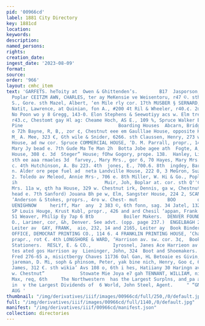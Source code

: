 ```yaml
---
pid: '00966cd'
label: 1881 City Directory
key: 1881cd
location: 
keywords: 
description: 
named_persons: 
rights: 
creation_date: 
ingest_date: '2023-08-09'
format: 
source: 
order: '966'
layout: cmhc_item
text: 'GARFETS. heToity at  Owen & Ghittenden’s.        B17  Jasporson, N., 507 m.
  Poplar CEITZM AWN, CHARLES, ter ay MeKensie ve Weisentoru, r47 ©. sth MeLeod, Robert
  S., Gore. sth Mazel, Albert, ‘en Mile rly cor. 17th MUSBER § SERNARD, Ww. Chestnut
  Natit, Lawrence, at Quinian, fon A., #200 4t Ril & Wheeler, r40.¢. 2d Rrogete, Janie
  No Poon wo y 8 Gregg, 143-0. Elon Stephens & Seewotiyy acs w. Elm trehlle, Julius,
  r43.c, Chestomt gay Hl ag: Cheame Hoch, AS E., 109 %, Spruce Walker Bros., iro.
  Pine                                   Boarding Houses  Abcarn, Bridget Mrt.shead
  o 72h Bayne, R, B,, zor ¢, Chestnut eee em Gaulllae House, opposite KR. depot Galvert,
  M_ A. Mee, 323 €, Gth wile & Snider, 6266. sth Claussen, Henry, 273 w. 3d Columbix
  House, ad nw cor. Spruce COMMERCIAL HOUSE, ‘D. M. Parrall, propr., 14 w. Chest-  Cust
  Mary Jy bead e. 7th Gude Ma Te Man 2h  Botta Jobe agee ath  Fogte, A, 629 c. st  Glengary
  House, 308 ¢. 3d  Steger” House; fOhw Gogory, prope. 138.  Hanley, Lizsio; x39 0.
  sth ee aaa rmaeles 3d  farvey,, Mary Mrs., gor 6, 70 Hayes, Mary Mrs., 426 and 428
  c. 4th Hutchinson, A. Bu 223. 4th  jones, E., 700.6. 8th  ingdey, Barats J, tog
  n. Alder ore pepe fuel ad  neta Landville House, 222 0, 3 MeGron, Suzan Mrs., 367
  2. Toledo av Meleod, Annie Mrs-, 706 e. 8th Miller, W. Hi & Go., Poplar se. cor,
  ih                                Muir, Joh, Boplar at. cor. sth Q''Coniner ‘Mary
  Mrs. 11a w, qth ha House, 329 w. Chestnut irk, Dennis, ga w, Chestnut  ‘ocks, John,
  head e. 7th Sanford) Jouana Bh pe w, Elm, Sangster House, 224 2, SCANDINAVIAN HOUSE,
  ‘Anderson & Stokes, proprs., 4ro w. Chest- mut           BOO        ony woes 2 gOUd
  UENIGHNOW     heriff, Mar  any  2 383 ©, 6th fonn, sag. 34 Jatel, 132 8. Chestnut
  SP Louis Houge, Krust Kubl, propr., 426 and ard Chesil ‘appan, Frank A., £38 6.
  51 Weaver, Philip Ey 7ap 6 Btb           Boiler Makers.  DENVER FOUNDRY and MACHINE
  O., Larimer, cor, &h, Denver. See advt. (opp. page 237.)  ENGELBAGH 2 CG,  308 g,
  Leiter av  GAY, FRANK,  aio, 232, 14 and 2165, Leiter ay  Book Binders.  CHRONICLE
  OFFICE, DEMOCRAT PRINTING CO., 114 6. 4 FRANKLIN PRINTING HOUSE, ‘Charles Brickman,
  prapr., rot €. 4th LONGSHORE & WARD, ‘Harrison av. sw. cor. 3¢,  Book Sellera and
  Stationers.  RESLY, E. & CO.,        Iyrosnel, Janes Ace Harrieon av Horde. Wer
  tes ated gos Harrison ay  Lieninger, John, 324  Boot and Shoemakers.     Bernier
  Fred 276-65 a, misictbergy Chaves 11736 Oal Gan, HL Betoaie es Givin, Bir tos ad
  jareman, D. Mi, soph & phinsom, Peter, yak bine nich, Henry, Goo ¢, 6th OGrady,
  James, 312 €. sth wikia’ Avs 108 o, 6th i hes, Hatiiany 30 Haringn av th, ores 13
  w. Chestnut”             Stowate Mie Joya e7 gah TENNANT, WILLIAM, nie Wee Chestnut  Werner,
  Max, req, 6th     The Northwestern  has the Largest Surplns, and_pa any Life Co.
  in  v the Largest Dividends of  6 World, John Steel, Agent.     " “GNOILON ONY sadooD
  AUG '
thumbnail: "/img/derivatives/iiif/images/00966cd/full/250,/0/default.jpg"
full: "/img/derivatives/iiif/images/00966cd/full/1140,/0/default.jpg"
manifest: "/img/derivatives/iiif/00966cd/manifest.json"
collection: directories
---
```

